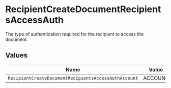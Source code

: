 # RecipientCreateDocumentRecipientsAccessAuth

The type of authentication required for the recipient to access the document.


## Values

| Name                                                 | Value                                                |
| ---------------------------------------------------- | ---------------------------------------------------- |
| `RecipientCreateDocumentRecipientsAccessAuthAccount` | ACCOUNT                                              |